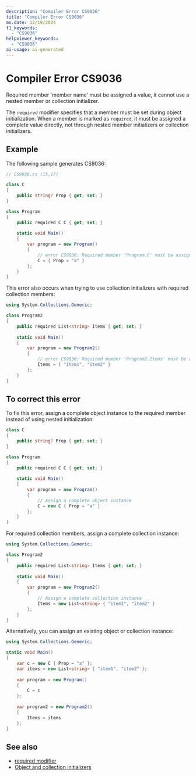 ```yaml
---
description: "Compiler Error CS9036"
title: "Compiler Error CS9036"
ms.date: 12/19/2024
f1_keywords:
  - "CS9036"
helpviewer_keywords:
  - "CS9036"
ai-usage: ai-generated
---
```

# Compiler Error CS9036

Required member 'member name' must be assigned a value, it cannot use a nested member or collection initializer.

The `required` modifier specifies that a member must be set during object initialization. When a member is marked as `required`, it must be assigned a complete value directly, not through nested member initializers or collection initializers.

## Example

The following sample generates CS9036:

```csharp
// CS9036.cs (15,17)

class C
{
    public string? Prop { get; set; }
}

class Program
{
    public required C C { get; set; }
    
    static void Main()
    {
        var program = new Program()
        {
            // error CS9036: Required member 'Program.C' must be assigned a value, it cannot use a nested member or collection initializer.
            C = { Prop = "a" }
        };
    }
}
```

This error also occurs when trying to use collection initializers with required collection members:

```csharp
using System.Collections.Generic;

class Program2
{
    public required List<string> Items { get; set; }
    
    static void Main()
    {
        var program = new Program2()
        {
            // error CS9036: Required member 'Program2.Items' must be assigned a value, it cannot use a nested member or collection initializer.
            Items = { "item1", "item2" }
        };
    }
}
```

## To correct this error

To fix this error, assign a complete object instance to the required member instead of using nested initialization:

```csharp
class C
{
    public string? Prop { get; set; }
}

class Program
{
    public required C C { get; set; }
    
    static void Main()
    {
        var program = new Program()
        {
            // Assign a complete object instance
            C = new C { Prop = "a" }
        };
    }
}
```

For required collection members, assign a complete collection instance:

```csharp
using System.Collections.Generic;

class Program2
{
    public required List<string> Items { get; set; }
    
    static void Main()
    {
        var program = new Program2()
        {
            // Assign a complete collection instance
            Items = new List<string> { "item1", "item2" }
        };
    }
}
```

Alternatively, you can assign an existing object or collection instance:

```csharp
using System.Collections.Generic;

static void Main()
{
    var c = new C { Prop = "a" };
    var items = new List<string> { "item1", "item2" };
    
    var program = new Program()
    {
        C = c
    };
    
    var program2 = new Program2()
    {
        Items = items
    };
}
```

## See also

- [required modifier](../keywords/required.md)
- [Object and collection initializers](../../programming-guide/classes-and-structs/object-and-collection-initializers.md)
